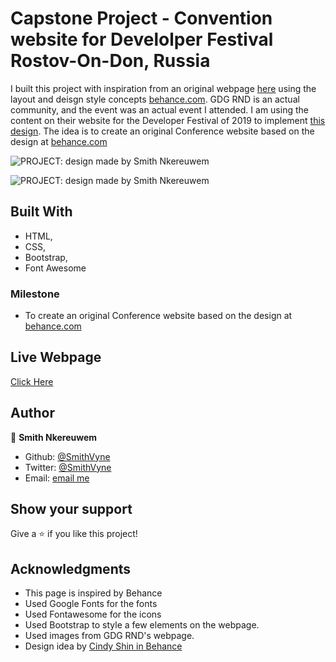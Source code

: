#  Capstone Project - Convention website for Develolper Festival Rostov-On-Don, Russia
I built this project with inspiration from an original webpage [here](https://devfest.gdgrnd.ru/)  using the layout and deisgn style concepts [behance.com](https://www.behance.net/gallery/29845175/CC-Global-Summit-2015). 
GDG RND is an actual community, and the event was an actual event I attended. I am using the content on their website for the Developer Festival of 2019 to implement [this design](https://www.behance.net/gallery/29845175/CC-Global-Summit-2015).
The idea is to create an original Conference website based on the design at [behance.com](https://www.behance.net/gallery/29845175/CC-Global-Summit-2015) 

![PROJECT: design made by Smith Nkereuwem]()

![PROJECT: design made by Smith Nkereuwem]()

## Built With

- HTML,
- CSS,
- Bootstrap,
- Font Awesome


### Milestone

- To create an original Conference website based on the design at [behance.com](https://www.behance.net/gallery/29845175/CC-Global-Summit-2015) 

## Live Webpage

[Click Here]()

## Author

👤 **Smith Nkereuwem**

- Github: [@SmithVyne](https://github.com/SmithVyne9)
- Twitter: [@SmithVyne](https://github.com/SmithVyne)
- Email: [email me](smithnkereuwem2@gmail.com)

## Show your support

Give a ⭐️ if you like this project!

## Acknowledgments

- This page is inspired by Behance
- Used Google Fonts for the fonts
- Used Fontawesome for the icons
- Used Bootstrap to style a few elements on the webpage. 
- Used images from GDG RND's webpage. 
- Design idea by [Cindy Shin in Behance](https://www.behance.net/adagio07)